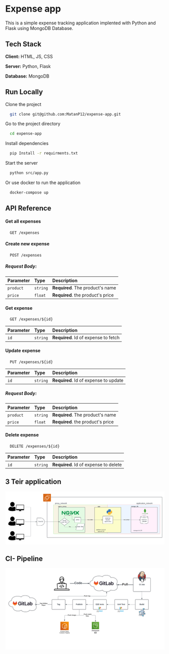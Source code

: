 
# Expense app

This is a simple expense tracking application implented with Python and Flask using MongoDB Database.




## Tech Stack

**Client:** HTML, JS, CSS

**Server:** Python, Flask

**Database:** MongoDB


## Run Locally

Clone the project

```bash
  git clone git@github.com:MatanP12/expense-app.git
```

Go to the project directory

```bash
  cd expense-app
```

Install dependencies

```bash
  pip Install -r requirments.txt
```

Start the server

```bash
  python src/app.py
```
Or use docker to run the application


```bash
  docker-compose up
```


## API Reference

#### Get all expenses

```http
  GET /expenses
```

#### Create new expense

```http
  POST /expenses
```
##### Request Body:
| Parameter | Type     | Description                       |
| :-------- | :------- | :-------------------------------- |
| `product`      | `string` | **Required**. The product's name |
| `price`      | `float` | **Required**. the product's price |



#### Get expense

```http
  GET /expenses/${id}
```

| Parameter | Type     | Description                       |
| :-------- | :------- | :-------------------------------- |
| `id`      | `string` | **Required**. Id of expense to fetch |


#### Update expense

```http
  PUT /expenses/${id}
```

| Parameter | Type     | Description                       |
| :-------- | :------- | :-------------------------------- |
| `id`      | `string` | **Required**. Id of expense to update |

##### Request Body:
| Parameter | Type     | Description                       |
| :-------- | :------- | :-------------------------------- |
| `product`      | `string` | **Required**. The product's name |
| `price`      | `float` | **Required**. the product's price |



#### Delete expense

```http
  DELETE /expenses/${id}
```

| Parameter | Type     | Description                       |
| :-------- | :------- | :-------------------------------- |
| `id`      | `string` | **Required**. Id of expense to delete |


## 3 Teir application

![3-Tier application Drawing](https://github.com/MatanP12/expense-app/blob/main/Documents/Expense-app-Application.png?raw=true)

## CI- Pipeline

![CI-Pipeline Drawing](https://raw.githubusercontent.com/MatanP12/expense-app/main/Documents/Expense-app-%20CI.png)

